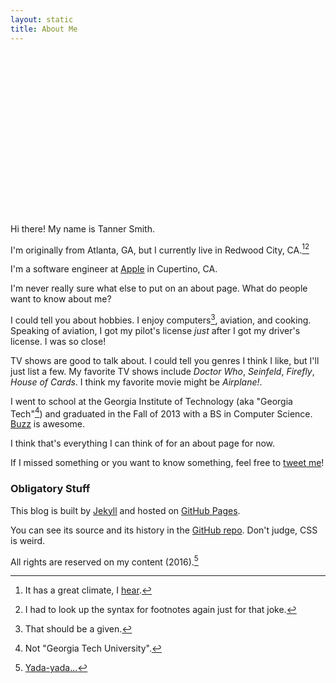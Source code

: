 ```yaml
---
layout: static
title: About Me
---
```


<script src="https://cdn.apple-livephotoskit.com/lpk/1/livephotoskit.js"></script>

<div style="padding-bottom: 10px; max-width: none;">
  <div data-live-photo data-photo-src="/files/me.jpg" data-video-src="/files/me.mov" style="width: 333px; height: 250px;"></div>
</div>

Hi there! My name is Tanner Smith.

I'm originally from Atlanta, GA, but I currently live in Redwood City, CA.[^1][^2]

I'm a software engineer at <a href="http://www.apple.com/">Apple</a> in Cupertino, CA.

I'm never really sure what else to put on an about page. What do people want to know about me?

I could tell you about hobbies. I enjoy computers[^3], aviation, and cooking. Speaking of aviation, I got my pilot's license _just_ after I got my driver's license. I was so close!

TV shows are good to talk about. I could tell you genres I think I like, but I'll just list a few. My favorite TV shows include _Doctor Who_, _Seinfeld_, _Firefly_, _House of Cards_. I think my favorite movie might be _Airplane!_.

I went to school at the Georgia Institute of Technology (aka "Georgia Tech"[^4]) and graduated in the Fall of 2013 with a BS in Computer Science. [Buzz](https://en.wikipedia.org/wiki/Buzz_(mascot)) is awesome.

I think that's everything I can think of for an about page for now.

If I missed something or you want to know something, feel free to [tweet me](https://twitter.com/tannerld)!

### Obligatory Stuff
This blog is built by [Jekyll](http://jekyllrb.com/) and hosted on [GitHub Pages](https://pages.github.com).

You can see its source and its history in the [GitHub repo](https://github.com/Tanner/Blog). Don't judge, CSS is weird.

All rights are reserved on my content (2016).[^5]

[^1]: It has a great climate, I [hear](https://en.wikipedia.org/wiki/Redwood_City,_California#Motto).
[^2]: I had to look up the syntax for footnotes again just for that joke.
[^3]: That should be a given.
[^4]: Not "Georgia Tech University".
[^5]: [Yada-yada...](https://en.wikipedia.org/wiki/The_Yada_Yada)
